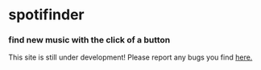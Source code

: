 <h1>spotifinder</h1>

<h3>find new music with the click of a button</h3>

This site is still under development! Please report any bugs you find <a href='https://github.com/givensuman/spotifinder/issues'>here.</a>
